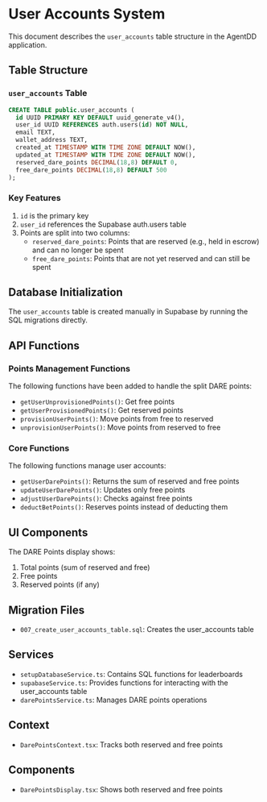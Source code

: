 # User Accounts System

This document describes the `user_accounts` table structure in the AgentDD application.

## Table Structure

### `user_accounts` Table

```sql
CREATE TABLE public.user_accounts (
  id UUID PRIMARY KEY DEFAULT uuid_generate_v4(),
  user_id UUID REFERENCES auth.users(id) NOT NULL,
  email TEXT,
  wallet_address TEXT,
  created_at TIMESTAMP WITH TIME ZONE DEFAULT NOW(),
  updated_at TIMESTAMP WITH TIME ZONE DEFAULT NOW(),
  reserved_dare_points DECIMAL(18,8) DEFAULT 0,
  free_dare_points DECIMAL(18,8) DEFAULT 500
);
```

### Key Features

1. `id` is the primary key
2. `user_id` references the Supabase auth.users table
3. Points are split into two columns:
   - `reserved_dare_points`: Points that are reserved (e.g., held in escrow) and can no longer be spent
   - `free_dare_points`: Points that are not yet reserved and can still be spent

## Database Initialization

The `user_accounts` table is created manually in Supabase by running the SQL migrations directly.

## API Functions

### Points Management Functions

The following functions have been added to handle the split DARE points:

- `getUserUnprovisionedPoints()`: Get free points
- `getUserProvisionedPoints()`: Get reserved points
- `provisionUserPoints()`: Move points from free to reserved
- `unprovisionUserPoints()`: Move points from reserved to free

### Core Functions

The following functions manage user accounts:

- `getUserDarePoints()`: Returns the sum of reserved and free points
- `updateUserDarePoints()`: Updates only free points
- `adjustUserDarePoints()`: Checks against free points
- `deductBetPoints()`: Reserves points instead of deducting them

## UI Components

The DARE Points display shows:

1. Total points (sum of reserved and free)
2. Free points
3. Reserved points (if any)

## Migration Files

- `007_create_user_accounts_table.sql`: Creates the user_accounts table

## Services

- `setupDatabaseService.ts`: Contains SQL functions for leaderboards
- `supabaseService.ts`: Provides functions for interacting with the user_accounts table
- `darePointsService.ts`: Manages DARE points operations

## Context

- `DarePointsContext.tsx`: Tracks both reserved and free points

## Components

- `DarePointsDisplay.tsx`: Shows both reserved and free points 